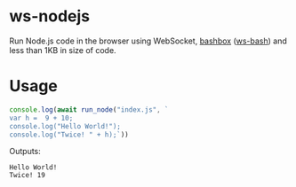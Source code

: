 # ws-nodejs
Run Node.js code in the browser using WebSocket, [bashbox](https://github.com/Unzor/bashbox) ([ws-bash](https://github.com/Unzor/ws-bash)) and less than 1KB in size of code.

# Usage
```javascript
console.log(await run_node("index.js", `
var h =  9 + 10;
console.log("Hello World!");
console.log("Twice! " + h);`))
```
Outputs:
```
Hello World!
Twice! 19
```
